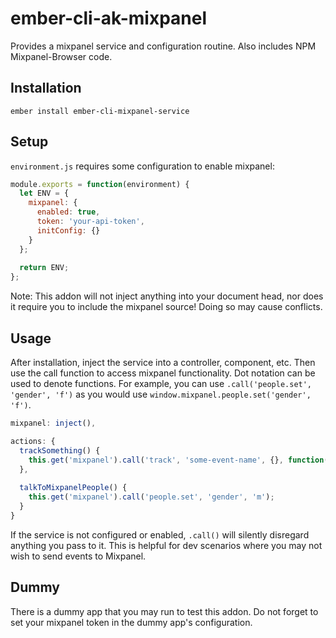 ember-cli-ak-mixpanel
==============================================================================

Provides a mixpanel service and configuration routine. Also includes NPM Mixpanel-Browser code.

Installation
------------------------------------------------------------------------------

```
ember install ember-cli-mixpanel-service
```

Setup
------------------------------------------------------------------------------

`environment.js` requires some configuration to enable mixpanel:

```javascript
module.exports = function(environment) {
  let ENV = {
    mixpanel: {
      enabled: true,
      token: 'your-api-token',
      initConfig: {}
    }
  };
  
  return ENV;
};
```

Note: This addon will not inject anything into your document head, nor does it require you to include the mixpanel
source! Doing so may cause conflicts.  

Usage
------------------------------------------------------------------------------

After installation, inject the service into a controller, component, etc. Then use the call
function to access mixpanel functionality. Dot notation can be used to denote functions. For example,
you can use `.call('people.set', 'gender', 'f')` as you would use `window.mixpanel.people.set('gender', 'f')`.

```javascript
mixpanel: inject(),

actions: {
  trackSomething() {
    this.get('mixpanel').call('track', 'some-event-name', {}, function() { alert('in the track callback!'); });
  },
  
  talkToMixpanelPeople() {
    this.get('mixpanel').call('people.set', 'gender', 'm');
  }
}
```

If the service is not configured or enabled, `.call()` will silently disregard anything you pass to it. This is helpful
for dev scenarios where you may not wish to send events to Mixpanel.  


Dummy
------------------------------------------------------------------------------

There is a dummy app that you may run to test this addon. Do not forget to set your mixpanel token in the dummy
app's configuration. 